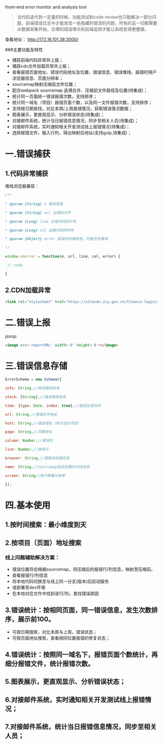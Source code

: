 front-end error monitor and analysis tool

>当代码迭代到一定量的时候，功能测试和code review也只能解决一部分问题，前端错误日志中才能发现一些隐藏的很深的问题，所有的这一切都需要从数据采集开始，合理的错误埋点和前端监控才能让系统变得更健康。

查看地址： http://172.16.101.38:3000/

 

###主要功能及特性

- 捕获前端代码异常并上报；
- 捕获cdn文件加载异常并上报；
- 查看报错页面地址、错误代码地址及位置、错误信息、错误堆栈、报错时用户浏览器信息、页面分辨率；
- sourcemap映射压缩前文件位置；
- 配合webpack sourcemap 追溯合并、压缩前文件路径及位置(待集成)；
- 统计同一页面统一错误报错次数，支持排序；
- 统计同一域名（项目）报错页面个数，以及同一文件报错次数，支持排序；
- 支持按日期查找，对比本周/上周报错情况，获取错误情况数据；
- 图表展示，更直观显示、分析错误状态(待集成)；
- 对接邮件系统，统计当日报错信息情况，同步至相关人员(待集成)；
- 对接邮件系统，实时通知相关开发测试线上报错情况(待集成)；
- 选择报错文件，输入行列，得出映射后地址(支持gulp,待集成)；

一.错误捕获
==========
1.代码异常捕获
----------

堆栈浏览器兼容：

```javascript
/**

* @param {String} e 错误信息

* @param {String} url 出错的文件

* @param {Long} line 出错代码的行号

* @param {Long} col 出错代码的列号

* @param {Object} error 错误的详细信息，可能包含堆栈

*/

window.onerror = function(e, url, line, col, error) {

 // code..

}
```

2.CDN加载异常
-----------
```html
<link rel="stylesheet" href="https://sitecdn.zcy.gov.cn/finance-login/styles/qwhjhqjw.css?_=12121" onerror="errorFromCDN('https://sitecdn.zcy.gov.cn/finance-login/styles/qwhjhqjw.css?_=12121')">
```

二.错误上报
========== 

 jsonp:
```html
<image src='reportURL' width='0' height='0'></image>
```
三.错误信息存储
==========
```javascript
ErrorSchema = new Schema({

info: String,//其他错误信息

stack: [String],//错误堆栈信息

time: {type: Date, index: true},//错误生成时间

url: String,//报错文件地址

host: String,//错误域名（用于定位项目）

page: String,//页面地址

column: Number,//错误列

line: Number,//错误行

browser: String,//报错浏览器信息

name: String,//sourcemap指向位置的代码信息

screen: String//用户屏幕分辨率

});
```
四.基本使用
==========

1.按时间搜索：最小维度到天
----------
2.按项目（页面）地址搜索
----------
### 线上问题辅助解决方案：

- 错误位置将会根据sourcemap，将压缩后的报错行/列信息，映射至压缩前。
- 查看报错行/列信息
- 将本地代码切换至与线上同一分支(版本)后启动服务
- 或部署至dev环境
- 在本地对应文件中找到该行/列，查找错误原因






3.错误统计：按相同页面，同一错误信息，发生次数排序，展示前100。
----------
- 可按日期搜索，对比本周与上周，错误状态；
- 可按页面地址搜索，查看相同位置报错的修复状态；


4.错误统计：按照同一域名下，报错页面个数统计，再细分报错文件，统计报错次数。
----------


5.图表展示，更直观显示、分析错误状态；
----------

6.对接邮件系统，实时通知相关开发测试线上报错情况；
----------
7.对接邮件系统，统计当日报错信息情况，同步至相关人员；
----------
